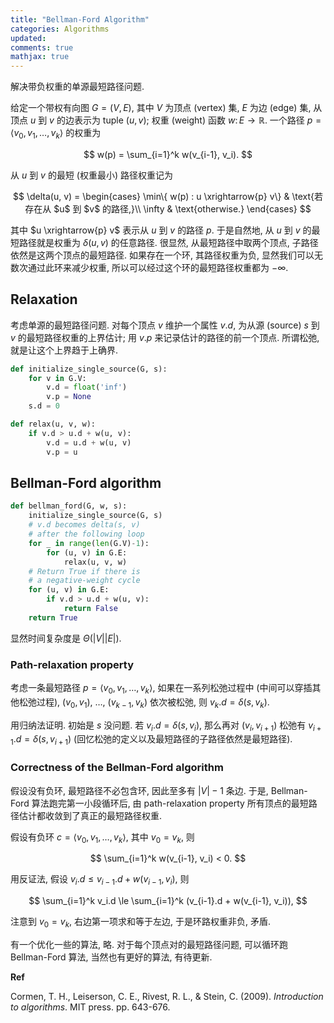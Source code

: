 ```yaml
---
title: "Bellman-Ford Algorithm"
categories: Algorithms
updated:
comments: true
mathjax: true
---
```


解决带负权重的单源最短路径问题.

给定一个带权有向图 $G = (V, E)$, 其中 $V$ 为顶点 (vertex) 集, $E$ 为边 (edge) 集, 从顶点 $u$ 到 $v$ 的边表示为 tuple $(u, v)$; 权重 (weight) 函数 $w\colon E \to \mathbb R$. 一个路径 $p=\langle v_0, v_1, \dots, v_k \rangle$ 的权重为

$$
w(p) = \sum_{i=1}^k w(v_{i-1}, v_i).
$$

<!-- more -->

从 $u$ 到 $v$ 的最短 (权重最小) 路径权重记为

$$
\delta(u, v) = 
\begin{cases}
\min\{ w(p) : u \xrightarrow{p} v\} & \text{若存在从 $u$ 到 $v$ 的路径,}\\
\infty & \text{otherwise.}
\end{cases}
$$

其中 $u \xrightarrow{p} v$ 表示从 $u$ 到 $v$ 的路径 $p$. 于是自然地, 从 $u$ 到 $v$ 的最短路径就是权重为 $\delta(u, v)$ 的任意路径. 很显然, 从最短路径中取两个顶点, 子路径依然是这两个顶点的最短路径. 如果存在一个环, 其路径权重为负, 显然我们可以无数次通过此环来减少权重, 所以可以经过这个环的最短路径权重都为 $-\infty$. 

## Relaxation

考虑单源的最短路径问题. 对每个顶点 $v$ 维护一个属性 $v.d$, 为从源 (source) $s$ 到 $v$ 的最短路径权重的上界估计; 用 $v.p$ 来记录估计的路径的前一个顶点. 所谓松弛, 就是让这个上界趋于上确界. 

```python
def initialize_single_source(G, s):
    for v in G.V:
        v.d = float('inf')
        v.p = None
    s.d = 0

def relax(u, v, w):
    if v.d > u.d + w(u, v):
        v.d = u.d + w(u, v)
        v.p = u
```

## Bellman-Ford algorithm

```python
def bellman_ford(G, w, s):
    initialize_single_source(G, s)
    # v.d becomes delta(s, v) 
    # after the following loop
    for _ in range(len(G.V)-1):
        for (u, v) in G.E:
            relax(u, v, w)
    # Return True if there is 
    # a negative-weight cycle
    for (u, v) in G.E:
        if v.d > u.d + w(u, v):
            return False
    return True
```

显然时间复杂度是 $\Theta(\vert V \vert \vert E \vert)$. 

### Path-relaxation property

考虑一条最短路径 $p=\langle v_0, v_1, \dots, v_k \rangle$, 如果在一系列松弛过程中 (中间可以穿插其他松弛过程), $(v_0, v_1)$, $\dots$, $(v_{k-1}, v_k)$ 依次被松弛, 则 $v_k.d = \delta(s, v_k)$.

用归纳法证明. 初始是 $s$ 没问题. 若 $v_i.d = \delta(s, v_i)$, 那么再对 $(v_i, v_{i+1})$ 松弛有 $v_{i+1}.d = \delta(s, v_{i+1})$ (回忆松弛的定义以及最短路径的子路径依然是最短路径).

### Correctness of the Bellman-Ford algorithm

假设没有负环, 最短路径不必包含环, 因此至多有 $\vert V\vert -1$ 条边. 于是, Bellman-Ford 算法跑完第一小段循环后, 由 path-relaxation property 所有顶点的最短路径估计都收敛到了真正的最短路径权重. 

假设有负环 $c = \langle v_0, v_1, \dots, v_k \rangle$, 其中 $v_0 = v_k$, 则

$$
\sum_{i=1}^k w(v_{i-1}, v_i) < 0.
$$

用反证法, 假设 $v_i.d \le v_{i-1}.d + w(v_{i-1}, v_i)$, 则

$$
\sum_{i=1}^k v_i.d \le \sum_{i=1}^k (v_{i-1}.d + w(v_{i-1}, v_i)),
$$

注意到 $v_0 = v_k$, 右边第一项求和等于左边, 于是环路权重非负, 矛盾.

有一个优化一些的算法, 略. 对于每个顶点对的最短路径问题, 可以循环跑 Bellman-Ford 算法, 当然也有更好的算法, 有待更新.

**Ref**

Cormen, T. H., Leiserson, C. E., Rivest, R. L., & Stein, C. (2009). *Introduction to algorithms*. MIT press. pp. 643-676.